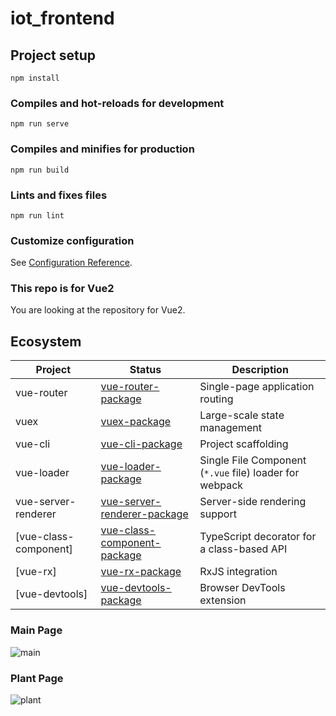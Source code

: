 # iot_frontend

## Project setup
```
npm install
```

### Compiles and hot-reloads for development
```
npm run serve
```

### Compiles and minifies for production
```
npm run build
```

### Lints and fixes files
```
npm run lint
```

### Customize configuration
See [Configuration Reference](https://cli.vuejs.org/config/).

### This repo is for Vue2
You are looking at the repository for Vue2.

## Ecosystem

| Project               | Status                                                       | Description                                             |
| --------------------- | ------------------------------------------------------------ | ------------------------------------------------------- |
| vue-router         | [vue-router-package]                   | Single-page application routing                         |
| vuex                | [vuex-package]                               | Large-scale state management                            |
| vue-cli             | [vue-cli-package]                         | Project scaffolding                                     |
| vue-loader          | [vue-loader-package]                   | Single File Component (`*.vue` file) loader for webpack |
| vue-server-renderer | [vue-server-renderer-package] | Server-side rendering support                           |
| [vue-class-component] | [vue-class-component-package] | TypeScript decorator for a class-based API              |
| [vue-rx]              | [vue-rx-package]                           | RxJS integration                                        |
| [vue-devtools]        | [vue-devtools-package]               | Browser DevTools extension                              |

[vue-router-status]: [https://img.shields.io/npm/v/vue-router.svg](https://www.npmjs.com/package/vue-router/v/3.5.1)
[vuex-status]: [https://img.shields.io/npm/v/vuex.svg](https://www.npmjs.com/package/vuex/v/3.6.1)
[vue-cli-status]: https://img.shields.io/npm/v/@vue/cli.svg
[vue-loader-status]: https://img.shields.io/npm/v/vue-loader.svg
[vue-server-renderer-status]: https://img.shields.io/npm/v/vue-server-renderer.svg
[vue-class-component-status]: https://img.shields.io/npm/v/vue-class-component.svg
[vue-rx-status]: https://img.shields.io/npm/v/vue-rx.svg
[vue-devtools-status]: https://img.shields.io/chrome-web-store/v/nhdogjmejiglipccpnnnanhbledajbpd.svg
[vue-router-package]: https://npmjs.com/package/vue-router
[vuex-package]: https://npmjs.com/package/vuex
[vue-cli-package]: https://npmjs.com/package/@vue/cli
[vue-loader-package]: https://npmjs.com/package/vue-loader
[vue-server-renderer-package]: https://npmjs.com/package/vue-server-renderer
[vue-class-component-package]: https://npmjs.com/package/vue-class-component
[vue-rx-package]: https://npmjs.com/package/vue-rx
[vue-devtools-package]: https://chrome.google.com/webstore/detail/vuejs-devtools/nhdogjmejiglipccpnnnanhbledajbpd





### Main Page
![main](https://user-images.githubusercontent.com/101397432/203062418-fa48a131-ebbf-436a-b4d4-c44fff0503de.png)

### Plant Page
![plant](https://user-images.githubusercontent.com/101397432/203062663-eb20caaf-dcf1-43dc-84e8-1dea9752ba39.png)
